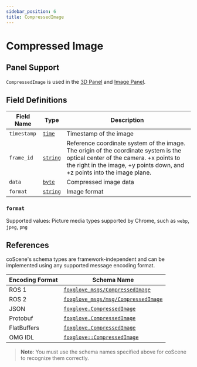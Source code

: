 ```yaml
---
sidebar_position: 6
title: CompressedImage
---
```


# Compressed Image

## Panel Support

`CompressedImage` is used in the [3D Panel](../panel/2-3d-panel) and [Image Panel](../panel/image-panel).

## Field Definitions

| Field Name  | Type                                  | Description                                                                                                                                                                                                 |
| ----------- | ------------------------------------- | ----------------------------------------------------------------------------------------------------------------------------------------------------------------------------------------------------------- |
| `timestamp` | [`time`](./built-in%20types#time)     | Timestamp of the image                                                                                                                                                                                      |
| `frame_id`  | [`string`](./built-in%20types#string) | Reference coordinate system of the image. The origin of the coordinate system is the optical center of the camera. +x points to the right in the image, +y points down, and +z points into the image plane. |
| `data`      | [`byte`](./built-in%20types#bytes)    | Compressed image data                                                                                                                                                                                       |
| `format`    | [`string`](./built-in%20types#string) | Image format                                                                                                                                                                                                |

### `format`

Supported values: Picture media types supported by Chrome, such as `webp`, `jpeg`, `png`

## References

coScene's schema types are framework-independent and can be implemented using any supported message encoding format.

| Encoding Format | Schema Name                                                                                                                   |
| --------------- | ----------------------------------------------------------------------------------------------------------------------------- |
| ROS 1           | [`foxglove_msgs/CompressedImage`](https://github.com/foxglove/foxglove-sdk/blob/main/schemas/ros1/CompressedImage.msg)        |
| ROS 2           | [`foxglove_msgs/msg/CompressedImage`](https://github.com/foxglove/foxglove-sdk/blob/main/schemas/ros2/CompressedImage.msg)    |
| JSON            | [`foxglove.CompressedImage`](https://github.com/foxglove/foxglove-sdk/blob/main/schemas/jsonschema/CompressedImage.json)      |
| Protobuf        | [`foxglove.CompressedImage`](https://github.com/foxglove/foxglove-sdk/blob/main/schemas/proto/foxglove/CompressedImage.proto) |
| FlatBuffers     | [`foxglove.CompressedImage`](https://github.com/foxglove/foxglove-sdk/blob/main/schemas/flatbuffer/CompressedImage.fbs)       |
| OMG IDL         | [`foxglove::CompressedImage`](https://github.com/foxglove/foxglove-sdk/blob/main/schemas/omgidl/foxglove/CompressedImage.idl) |

> **Note**: You must use the schema names specified above for coScene to recognize them correctly.
